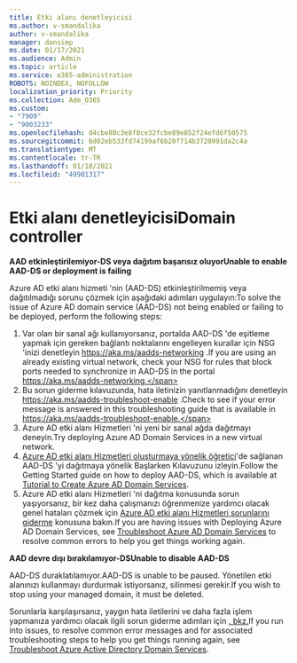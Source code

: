 ```yaml
---
title: Etki alanı denetleyicisi
ms.author: v-smandalika
author: v-smandalika
manager: dansimp
ms.date: 01/17/2021
ms.audience: Admin
ms.topic: article
ms.service: o365-administration
ROBOTS: NOINDEX, NOFOLLOW
localization_priority: Priority
ms.collection: Adm_O365
ms.custom:
- "7909"
- "9003233"
ms.openlocfilehash: d4cbe80c3e8f0ce32fcbe89e852f24efd6f50575
ms.sourcegitcommit: 6d02eb533fd74199af6b20f714b3720991da2c4a
ms.translationtype: MT
ms.contentlocale: tr-TR
ms.lasthandoff: 01/18/2021
ms.locfileid: "49901317"
---
```

# <a name="domain-controller"></a><span data-ttu-id="72a7f-102">Etki alanı denetleyicisi</span><span class="sxs-lookup"><span data-stu-id="72a7f-102">Domain controller</span></span>

<span data-ttu-id="72a7f-103">**AAD etkinleştirilemiyor-DS veya dağıtım başarısız oluyor**</span><span class="sxs-lookup"><span data-stu-id="72a7f-103">**Unable to enable AAD-DS or deployment is failing**</span></span>

<span data-ttu-id="72a7f-104">Azure AD etki alanı hizmeti 'nin (AAD-DS) etkinleştirilmemiş veya dağıtılmadığı sorunu çözmek için aşağıdaki adımları uygulayın:</span><span class="sxs-lookup"><span data-stu-id="72a7f-104">To solve the issue of Azure AD domain service (AAD-DS) not being enabled or failing to be deployed, perform the following steps:</span></span>

1. <span data-ttu-id="72a7f-105">Var olan bir sanal ağı kullanıyorsanız, portalda AAD-DS 'de eşitleme yapmak için gereken bağlantı noktalarını engelleyen kurallar için NSG 'inizi denetleyin https://aka.ms/aadds-networking .</span><span class="sxs-lookup"><span data-stu-id="72a7f-105">If you are using an already existing virtual network, check your NSG for rules that block ports needed to synchronize in AAD-DS in the portal https://aka.ms/aadds-networking.</span></span>
2. <span data-ttu-id="72a7f-106">Bu sorun giderme kılavuzunda, hata iletinizin yanıtlanmadığını denetleyin  https://aka.ms/aadds-troubleshoot-enable .</span><span class="sxs-lookup"><span data-stu-id="72a7f-106">Check to see if your error message is answered in this troubleshooting guide that is available in  https://aka.ms/aadds-troubleshoot-enable.</span></span>
3. <span data-ttu-id="72a7f-107">Azure AD etki alanı Hizmetleri 'ni yeni bir sanal ağda dağıtmayı deneyin.</span><span class="sxs-lookup"><span data-stu-id="72a7f-107">Try deploying Azure AD Domain Services in a new virtual network.</span></span>
4. <span data-ttu-id="72a7f-108">[Azure AD etki alanı Hizmetleri oluşturmaya yönelik öğretici](https://docs.microsoft.com/azure/active-directory-domain-services/tutorial-create-instance)'de sağlanan AAD-DS 'yi dağıtmaya yönelik Başlarken Kılavuzunu izleyin.</span><span class="sxs-lookup"><span data-stu-id="72a7f-108">Follow the Getting Started guide on how to deploy AAD-DS, which is available at [Tutorial to Create Azure AD Domain Services](https://docs.microsoft.com/azure/active-directory-domain-services/tutorial-create-instance).</span></span>
5. <span data-ttu-id="72a7f-109">Azure AD etki alanı Hizmetleri 'ni dağıtma konusunda sorun yaşıyorsanız, bir kez daha çalışmanızı öğrenmenize yardımcı olacak genel hataları çözmek için [Azure AD etki alanı Hizmetleri sorunlarını giderme](https://docs.microsoft.com/azure/active-directory-domain-services/troubleshoot) konusuna bakın.</span><span class="sxs-lookup"><span data-stu-id="72a7f-109">If you are having issues with Deploying Azure AD Domain Services, see [Troubleshoot Azure AD Domain Services](https://docs.microsoft.com/azure/active-directory-domain-services/troubleshoot) to resolve common errors to help you get things working again.</span></span> 

<span data-ttu-id="72a7f-110">**AAD devre dışı bırakılamıyor-DS**</span><span class="sxs-lookup"><span data-stu-id="72a7f-110">**Unable to disable AAD-DS**</span></span>

<span data-ttu-id="72a7f-111">AAD-DS duraklatılamıyor.</span><span class="sxs-lookup"><span data-stu-id="72a7f-111">AAD-DS is unable to be paused.</span></span> <span data-ttu-id="72a7f-112">Yönetilen etki alanınızı kullanmayı durdurmak istiyorsanız, silinmesi gerekir.</span><span class="sxs-lookup"><span data-stu-id="72a7f-112">If you wish to stop using your managed domain, it must be deleted.</span></span>

<span data-ttu-id="72a7f-113">Sorunlarla karşılaşırsanız, yaygın hata iletilerini ve daha fazla işlem yapmanıza yardımcı olacak ilgili sorun giderme adımları için [, bkz.](https://docs.microsoft.com/azure/active-directory-domain-services/troubleshoot)</span><span class="sxs-lookup"><span data-stu-id="72a7f-113">If you run into issues, to resolve common error messages and for associated troubleshooting steps to help you get things running again, see [Troubleshoot Azure Active Directory Domain Services](https://docs.microsoft.com/azure/active-directory-domain-services/troubleshoot).</span></span>

